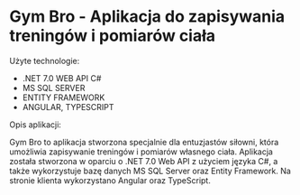 # Gym Bro - Aplikacja do zapisywania treningów i pomiarów ciała
Użyte technologie:
- .NET 7.0 WEB API C# 
- MS SQL SERVER
- ENTITY FRAMEWORK
- ANGULAR, TYPESCRIPT


Opis aplikacji:

Gym Bro to aplikacja stworzona specjalnie dla entuzjastów siłowni, która umożliwia zapisywanie treningów i pomiarów własnego ciała. 
Aplikacja została stworzona w oparciu o .NET 7.0 Web API z użyciem języka C#, a także wykorzystuje bazę danych MS SQL Server oraz Entity Framework. 
Na stronie klienta wykorzystano Angular oraz TypeScript.


